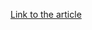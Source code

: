 [Link to the article](https://yoroi.company/research/connecting-the-dots-inside-the-italian-apt-landscape/)
